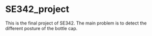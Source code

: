 # SE342_project
This is the final project of SE342.
The main problem is to detect the different posture of the bottle cap.
